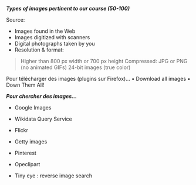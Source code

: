***Types of images pertinent to our course (50-100)***

Source:
* Images found in the Web
* Images digitized with scanners
* Digital photographs taken by you
* Resolution & format:
> Higher than 800 px width or 700 px height
> Compressed: JPG or PNG (no animated GIFs)
> 24-bit images (true color)

Pour télécharger des images (plugins sur Firefox)...
	•	Download all images
	•	Down Them All!
    
***Pour chercher des images...***

* Google Images
* Wikidata Query Service
* Flickr
* Getty images
* Pinterest
* Opeclipart

* Tiny eye : reverse image search 



